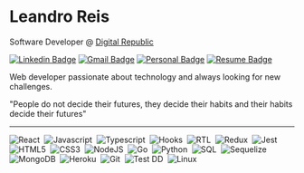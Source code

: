 # Leandro Reis


Software Developer @ [Digital Republic](https://www.digitalrepublic.com.br/) 

[![Linkedin Badge](https://img.shields.io/badge/-Leandro%20Reis-166775?style=flat-square&logo=Linkedin&logoColor=white&link=https://www.linkedin.com/in/leandrofcr/)](https://www.linkedin.com/in/leandrofcr) 
[![Gmail Badge](https://img.shields.io/badge/-lleandrofr@gmail.com-166775?style=flat-square&logo=Gmail&logoColor=white&link=mailto:lleandrofr@gmail.com)](mailto:lleandrofr@gmail.com)
[![Personal Badge](https://img.shields.io/badge/-Personal%20Page-166775?style=flat-square&logo=Vercel&logoColor=white&link=https://leandrofcr.vercel.app)](https://leandrofcr.vercel.app)
[![Resume Badge](https://img.shields.io/badge/-Resume-166775?style=flat-square&logo=Read.cv&logoColor=white&link=https://drive.google.com/file/d/1P4zH0p7V8NCveThheONu1Wtr1YUlZgjo/view?usp=sharing)](https://drive.google.com/file/d/1P4zH0p7V8NCveThheONu1Wtr1YUlZgjo/view?usp=sharing)

Web developer passionate about technology and always looking for new challenges.

"People do not decide their futures, they decide their habits and their habits decide their futures"

---


![React](https://img.shields.io/badge/-React-61DAFB?style=flat-square&logo=react&logoColor=black)&nbsp;
![Javascript](https://img.shields.io/badge/-Javascript-yellow?style=flat-square&logo=javascript&logoColor=white)&nbsp;
![Typescript](https://img.shields.io/badge/-TypeScript-3178C6?style=flat-square&logo=typescript&logoColor=white)&nbsp;
![Hooks](https://img.shields.io/badge/-Hooks-61DAFB?style=flat-square&logo=react&logoColor=black)&nbsp;
![RTL](https://img.shields.io/badge/-RTL-61DAFB?style=flat-square&logo=react&logoColor=black)&nbsp;
![Redux](https://img.shields.io/badge/-Redux-764ABC?style=flat-square&logo=redux&logoColor=white)&nbsp;
![Jest](https://img.shields.io/badge/-Jest-C21325?style=flat-square&logo=jest&logoColor=white)&nbsp;
![HTML5](https://img.shields.io/badge/-HTML-E34F26?style=flat-square&logo=html5&logoColor=white)&nbsp;
![CSS3](https://img.shields.io/badge/-CSS-1572B6?style=flat-square&logo=css3&logoColor=white)&nbsp;
![NodeJS](https://img.shields.io/badge/-Node.Js-339933?style=flat-square&logo=node.js&logoColor=white)&nbsp;
![Go](https://img.shields.io/badge/-Go-00ADD8?style=flat-square&logo=go&logoColor=white)&nbsp;
![Python](https://img.shields.io/badge/-Python-3776AB?style=flat-square&logo=python&logoColor=white)&nbsp;
![SQL](https://img.shields.io/badge/-MySQL-4479A1?style=flat-square&logo=mysql&logoColor=white)&nbsp;
![Sequelize](https://img.shields.io/badge/-Sequelize-52B0E7?style=flat-square&logo=sequelize&logoColor=white)&nbsp;
![MongoDB](https://img.shields.io/badge/-MongoDB-47A248?style=flat-square&logo=mongodb&logoColor=white)&nbsp;
![Heroku](https://img.shields.io/badge/-Heroku-430098?style=flat-square&logo=heroku&logoColor=white)&nbsp;
![Git](https://img.shields.io/badge/-Git-F05032?style=flat-square&logo=git&logoColor=white)&nbsp;
![Test DD](https://img.shields.io/badge/-TDD-orange?style=flat-square)&nbsp;
![Linux](https://img.shields.io/badge/-Linux-FCC624?style=flat-square&logo=linux&logoColor=black)&nbsp;
